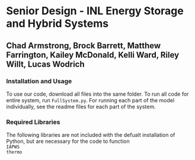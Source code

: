 # Senior Design - INL Energy Storage and Hybrid Systems
## Chad Armstrong, Brock Barrett, Matthew Farrington, Kailey McDonald, Kelli Ward, Riley Willt, Lucas Wodrich

### Installation and Usage
To use our code, download all files into the same folder. To run all code for entire system, run `FullSystem.py`. For running each part of the model individually, see the readme files for each part of the system.

### Required Libraries
The following libraries are not included with the defualt installation of Python, but are necessary for the code to function<br />
`IAPWS`<br  />
`thermo`<br />
